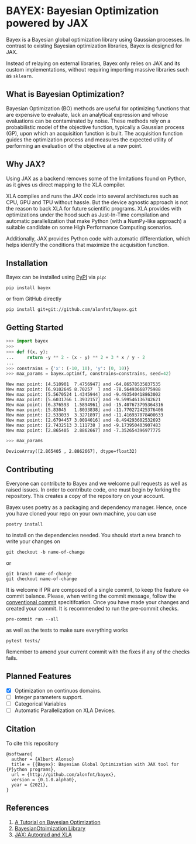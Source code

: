 # BAYEX: Bayesian Optimization powered by JAX
Bayex is a Bayesian global optimization library using Gaussian processes.
In contrast to existing Bayesian optimization libraries, Bayex is designed for JAX.

Instead of relaying on external libraries, Bayex only relies on JAX and its custom implementations, without requiring importing massive libraries such as `sklearn`.

## What is Bayesian Optimization?

Bayesian Optimization (BO) methods are useful for optimizing functions that are expensive to evaluate, lack an analytical expression and whose evaluations can be contaminated by noise. These methods rely on a probabilistic model of the objective function, typically a Gaussian process (GP), upon which an acquisition function is built. The acquisition function guides the optimization process and measures the expected utility of performing an evaluation of the objective at a new point.

## Why JAX?
Using JAX as a backend removes some of the limitations found on Python, as it gives us direct mapping to the XLA compiler.

XLA compiles and runs the JAX code into several architectures such as CPU, GPU and TPU without hassle. But the device agnostic approach is not the reason to back XLA for future scientific programs. XLA provides with optimizations under the hood such as Just-In-Time compilation and automatic parallelization that make Python (with a NumPy-like approach) a suitable candidate on some High Performance Computing scenarios.

Additionally, JAX provides Python code with automatic differentiation, which helps identify the conditions that maximize the acquisition function.


## Installation
Bayex can be installed using [PyPI](https://pypi.org/project/bayex/) via `pip`:
```
pip install bayex
```
or from GitHub directly
```
pip install git+git://github.com/alonfnt/bayex.git
```
## Getting Started
```python
>>> import bayex
>>>
>>> def f(x, y):
...     return -y ** 2 - (x - y) ** 2 + 3 * x / y - 2
...
>>> constrains = {'x': (-10, 10), 'y': (0, 10)}
>>> max_params = bayex.optim(f, constrains=constrains, seed=42)
```
```
New max point: [4.510901  7.4756947] and -64.86578535837535
New max point: [6.9102645 8.70257  ] and -78.56493668775988
New max point: [5.5670524 1.4345944] and -9.493540418863002
New max point: [5.6031766 1.3932157] and -9.599546136742621
New max point: [6.376593  1.5894961] and -15.407673795364316
New max point: [5.83045   1.8033838] and -11.770272425376406
New max point: [2.533033  3.3271897] and -11.416937078400633
New max point: [2.6794457 3.0094016] and -8.494293602532693
New max point: [2.7432513 3.111738 ] and -9.173950403907483
New max point: [2.865405  2.8862667] and -7.352654396977775
```
```python
>>> max_params
```
```
DeviceArray([2.865405 , 2.8862667], dtype=float32)
```

## Contributing
Everyone can contribute to Bayex and we welcome pull requests as well as raised issues.
In order to contribute code, one must begin by forking the repository. This creates a copy of the repository on your account.

Bayex uses poetry as a packaging and dependency manager. Hence, once you have cloned your repo on your own machine, you can use
```
poetry install
```
to install on the dependencies needed.
You should start a new branch to write your changes on
```
git checkout -b name-of-change
```
or
```
git branch name-of-change
git checkout name-of-change
```

It is welcome if PR are composed of a single commit, to keep the feature <-> commit balance.
Please, when writing the commit message, follow the [conventional commit](https://www.conventionalcommits.org/en/v1.0.0/) specitifcation.
Once you have made your changes and created your commit. It is recommended to run the pre-commit checks.
```
pre-commit run --all
```
as well as the tests to make sure everything works
```
pytest tests/
```

Remember to amend your current commit with the fixes if any of the checks fails.

## Planned Features
- [x] Optimization on continuos domains.
- [ ] Integer parameters support.
- [ ] Categorical Variables
- [ ] Automatic Parallelization on XLA Devices.

## Citation
To cite this repository
```
@software{
  author = {Albert Alonso}
  title = {{Bayex}: Bayesian Global Optimization with JAX tool for {P}ython programs},
  url = {http://github.com/alonfnt/bayex},
  version = {0.1.0.alpha0},
  year = {2021},
}
```
## References
1. [A Tutorial on Bayesian Optimization](https://arxiv.org/abs/1807.02811)
2. [BayesianOtpimization Library](https://github.com/fmfn/BayesianOptimization)
3. [JAX: Autograd and XLA](https://github.com/google/jax)
